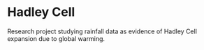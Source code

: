 # Hadley Cell
Research project studying rainfall data as evidence of Hadley Cell expansion due to global warming.
